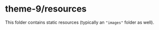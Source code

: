 # theme-9/resources

This folder contains static resources (typically an `"images"` folder as well).
